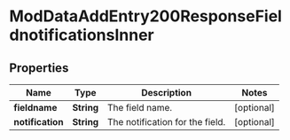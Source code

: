 

# ModDataAddEntry200ResponseFieldnotificationsInner


## Properties

| Name | Type | Description | Notes |
|------------ | ------------- | ------------- | -------------|
|**fieldname** | **String** | The field name. |  [optional] |
|**notification** | **String** | The notification for the field. |  [optional] |



